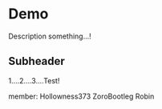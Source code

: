 # Demo

Description something...!


## Subheader

1....2....3....Test!

member:
  Hollowness373
  ZoroBootleg
  Robin
